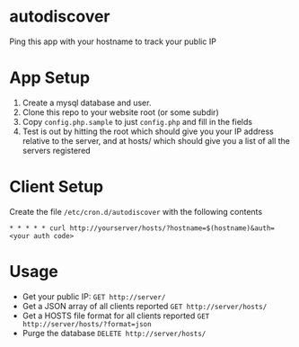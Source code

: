 # autodiscover

Ping this app with your hostname to track your public IP

# App Setup

1. Create a mysql database and user.  
2. Clone this repo to your website root (or some subdir)
3. Copy `config.php.sample` to just `config.php` and fill in the fields
4. Test is out by hitting the root which should give you your IP address relative 
   to the server, and at hosts/ which should give you a list of all the servers registered

# Client Setup

Create the file `/etc/cron.d/autodiscover` with the following contents

```
* * * * * curl http://yourserver/hosts/?hostname=$(hostname)&auth=<your auth code>
```

# Usage

* Get your public IP: `GET http://server/`
* Get a JSON array of all clients reported `GET http://server/hosts/`
* Get a HOSTS file format for all clients reported `GET http://server/hosts/?format=json`
* Purge the database `DELETE http://server/hosts/`


